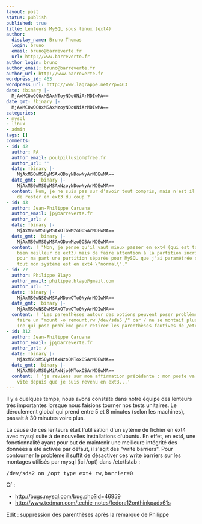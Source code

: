 ```yaml
---
layout: post
status: publish
published: true
title: Lenteurs MySQL sous linux (ext4)
author:
  display_name: Bruno Thomas
  login: bruno
  email: bruno@barreverte.fr
  url: http://www.barreverte.fr
author_login: bruno
author_email: bruno@barreverte.fr
author_url: http://www.barreverte.fr
wordpress_id: 463
wordpress_url: http://www.lagrappe.net/?p=463
date: !binary |-
  MjAxMC0wOC0xMSAxNToyNDo0NiArMDIwMA==
date_gmt: !binary |-
  MjAxMC0wOC0xMSAxMzoyNDo0NiArMDIwMA==
categories:
- mysql
- linux
- admin
tags: []
comments:
- id: 42
  author: PA
  author_email: poulpillusion@free.fr
  author_url: ''
  date: !binary |-
    MjAxMS0wMS0yMSAxODoyNDowNyArMDEwMA==
  date_gmt: !binary |-
    MjAxMS0wMS0yMSAxNzoyNDowNyArMDEwMA==
  content: Hum, je ne suis pas sur d'avoir tout compris, mais n'est il pas plus intéressant
    de rester en ext3 du coup ?
- id: 43
  author: Jean-Philippe Caruana
  author_email: jp@barreverte.fr
  author_url: /
  date: !binary |-
    MjAxMS0wMS0yMSAxOTowMzo0OSArMDEwMA==
  date_gmt: !binary |-
    MjAxMS0wMS0yMSAxODowMzo0OSArMDEwMA==
  content: ! "Non, je pense qu'il vaut mieux passer en ext4 (qui est tout de même
    bien meilleur de ext3) mais de faire attention à la partition incriminée. \nJ'ai
    pour ma part une partition séparée pour MySQL que j'ai paramétrée correctement,
    tout mon système est en ext4 \"normal\"."
- id: 77
  author: Philippe Blayo
  author_email: philippe.blayo@gmail.com
  author_url: ''
  date: !binary |-
    MjAxMS0wNS0wMSAyMDowOTo0NyArMDIwMA==
  date_gmt: !binary |-
    MjAxMS0wNS0wMSAxOTowOTo0NyArMDIwMA==
  content: ! 'Les parenthèses autour des options peuvent poser problème : j''ai du
    faire un "mount -o remount,rw /dev/sda5 /" car / ne se montait plus au démarage
    (ce qui pose problème pour retirer les parenthèses fautives de /etc/fstab).'
- id: 312
  author: Jean-Philippe Caruana
  author_email: jp@barreverte.fr
  author_url: /
  date: !binary |-
    MjAxMS0xMS0yMiAxNzo0MToxOSArMDEwMA==
  date_gmt: !binary |-
    MjAxMS0xMS0yMiAxNjo0MToxOSArMDEwMA==
  content: ! 'je reviens sur mon affirmation précédente : mon poste va beaucoup plus
    vite depuis que je suis revenu en ext3...'
---
```

<p>Il y a quelques temps, nous avons constaté dans notre équipe des lenteurs très importantes lorsque nous faisions tourner nos tests unitaires. Le déroulement global qui prend entre 5 et 8 minutes (selon les machines), passait à 30 minutes voire plus.</p>
<p>La cause de ces lenteurs était l'utilisation d'un sytème de fichier en ext4 avec mysql suite à de nouvelles installations d'ubuntu. En effet, en ext4, une fonctionnalité ayant pour but de maintenir une meilleure intégrité des données a été activée par défaut, il s'agit des "write barriers". Pour contourner le problème il suffit de désactiver ces write barriers sur les montages utilisés par mysql (ici /opt) dans /etc/fstab : </p>
<pre language="bash">
/dev/sda2 on /opt type ext4 rw,barrier=0
</pre>
<p>Cf : </p>
<ul>
<li><a href="http://bugs.mysql.com/bug.php?id=46959">http://bugs.mysql.com/bug.php?id=46959</a></li>
<li><a href="http://www.tedman.com/techie-notes/fedora12onthinkpadx61s">http://www.tedman.com/techie-notes/fedora12onthinkpadx61s</a></li>
</ul>
<p>Edit : suppression des parenthèses après la remarque de Philippe</p>

